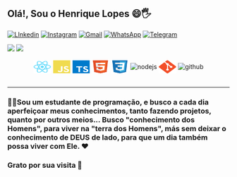 ## Olá!, Sou o Henrique Lopes 😄🖐️

[![LInkedin](https://img.shields.io/badge/LinkedIn-0077B5?style=for-the-badge&logo=linkedin&logoColor=white)](www.linkedin.com/in/rick94ita
)
[![Instagram](https://img.shields.io/badge/Instagram-E4405F?style=for-the-badge&logo=instagram&logoColor=white)](https://www.instagram.com/henrique94lopes/
)
[![Gmail](https://img.shields.io/badge/Gmail-D14836?style=for-the-badge&logo=gmail&logoColor=white)](https://criarmeulink.com.br/u/1711625514
)
[![WhatsApp](https://img.shields.io/badge/WhatsApp-25D366?style=for-the-badge&logo=whatsapp&logoColor=white)](https://wa.me/5538991799894)
[![Telegram](https://img.shields.io/badge/Telegram-2CA5E0?style=for-the-badge&logo=telegram&logoColor=white)](https://is.gd/0wa5Ab)

<div>
<img height = "180em" src="https://github-readme-stats.vercel.app/api?username=RICK-1994-ITAC&show_icons=true&theme=dark"/>
<img height = "180em" src="https://github-readme-stats.vercel.app/api/top-langs/?username=RICK-1994-ITAC&theme=dark&hide_border=false&&layout=compact"/>
</div>

<div align="center" valign="top"><br>
  <img align="center" alt="React" height="30" width="40" src="https://raw.githubusercontent.com/devicons/devicon/master/icons/react/react-original.svg">
  <img align="center" alt="Js" height="30" width="40" src="https://raw.githubusercontent.com/devicons/devicon/master/icons/javascript/javascript-plain.svg">
  <img align="center" alt="Js" height="30" width="40" src="https://raw.githubusercontent.com/devicons/devicon/master/icons/typescript/typescript-plain.svg">
  <img align="center" alt="HTML" height="30" width="40" src="https://raw.githubusercontent.com/devicons/devicon/master/icons/html5/html5-original.svg">
  <img align="center" alt="CSS" height="30" width="40" src="https://raw.githubusercontent.com/devicons/devicon/master/icons/css3/css3-original.svg">
  <img align="center" alt="nodejs" height="30" width="40" src="https://cdn.worldvectorlogo.com/logos/nodejs-icon.svg">
  <img align="center" alt="git" height="30" width="40" src="https://raw.githubusercontent.com/devicons/devicon/master/icons/git/git-original.svg">
  <img align="center" alt="github" height="30" width="40" src="/assets/GitHub.png">
</div><br>

*** 

### 👨‍💻Sou um estudante de programação, e busco a cada dia aperfeiçoar meus conhecimentos, tanto fazendo projetos, quanto por outros meios... Busco "conhecimento dos Homens", para viver na "terra dos Homens", más sem deixar o conhecimento de DEUS de lado, para que um dia também possa viver com Ele. ❤️
### Grato por sua visita 🤝
